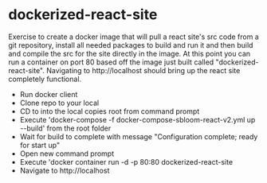 # dockerized-react-site
Exercise to create a docker image that will pull a react site's src code from a git repository, install all needed packages to build and run it and then build and compile the src for the site directly in the image. At this point you can run a container on port 80 based off the image just built called "dockerized-react-site". Navigating to http://localhost should bring up the react site completely functional.


- Run docker client
- Clone repo to your local
- CD to into the local copies root from command prompt
- Execute 'docker-compose -f docker-compose-sbloom-react-v2.yml up --build' from the root folder
- Wait for build to complete with message "Configuration complete; ready for start up"
- Open new command prompt
- Execute 'docker container run -d -p 80:80 dockerized-react-site
- Navigate to http://localhost
